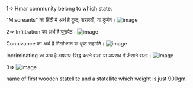 1=> Hmar community belong to which state.

"Miscreants" का हिंदी में अर्थ है दुष्ट, शरारती, या दुर्जन।
![image](https://github.com/user-attachments/assets/813897dc-6660-45fa-90d5-7daa0df4a055)


2=> Infiltration का अर्थ है घुसपैठ। 
![image](https://github.com/user-attachments/assets/4827f0cb-fece-434d-86f5-77e53ef671cd)

Connivance का अर्थ है मिलीभगत या धृष्ट सहमति। 
![image](https://github.com/user-attachments/assets/b8ffe577-85e4-42d6-b75c-3517acb6b859)



Incriminating का अर्थ है अपराध-सिद्ध करने वाला या अपराध में फँसाने वाला।
![image](https://github.com/user-attachments/assets/396c7592-6976-4f9e-a71e-af75abbd8671)



3=> 
![image](https://github.com/user-attachments/assets/d5c3a01c-4db5-493b-9945-f27e82e7d81a)

name of first wooden statellite and a statellite which weight is just 900gm.

